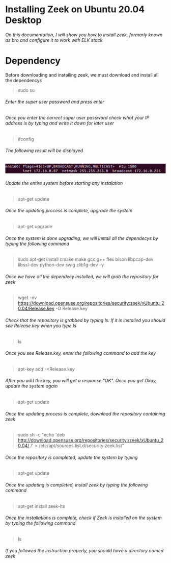 # Installing Zeek on Ubuntu 20.04 Desktop
###### On this documentation, I will show you how to install zeek, formarly known as bro and configure it to work with ELK stack 
# Dependency
Before downloading and installing zeek, we must download and install all the dependencys 
> sudo su
###### Enter the super user password and press enter 
###### Once you enter the correct super user password check what your IP address is by typing and write it down for later user
>ifconfig
###### The following result will be displayed 
![Image of Yaktocat](Img/screenshot.png)
###### Update the entire system before starting any instalation 
>apt-get update
###### Once the updating process is complete, upgrade the system
> apt-get upgrade
###### Once the system is done upgrading, we will install all the dependecys by typing the following command
> sudo apt-get install cmake make gcc g++ flex bison libpcap-dev libssl-dev python-dev swig zlib1g-dev -y
###### Once we have all the dependecy installed, we will grab the repository for zeek
> wget -nv https://download.opensuse.org/repositories/security:zeek/xUbuntu_20.04/Release.key -O Release.key
###### Check that the repository is grabbed by typing ls. If it is installed you should see Release.key when you type ls
>ls 
###### Once you see Release.key, enter the following command to add the key
> apt-key add -<Release.key
###### After you add the key, you will get a response "OK". Once you get Okay, update the system again
> apt-get update
###### Once the updating process is complete, download the repository containing zeek 
> sudo sh -c "echo 'deb http://download.opensuse.org/repositories/security:/zeek/xUbuntu_20.04/ /' > /etc/apt/sources.list.d/security:zeek.list"
###### Once the repository is completed, update the system by typing 
> apt-get update 
###### Once the updating is completed, install zeek by typing the following command 
> apt-get install zeek-lts 
###### Once the installations is complete, check if Zeek is installed on the system by typing the following command
> ls
###### If you followed the instruction properly, you should have a  directory named zeek 






